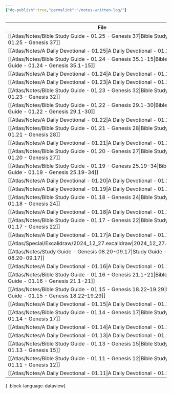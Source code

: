 ```yaml
---
{"dg-publish":true,"permalink":"/notes-written-log/"}
---
```


| File                                                                                                                | Created    |
| ------------------------------------------------------------------------------------------------------------------- | ---------- |
| [[Atlas/Notes/Bible Study Guide - 01.25 - Genesis 37\|Bible Study Guide - 01.25 - Genesis 37]]                   | 01.01.2025 |
| [[Atlas/Notes/A Daily Devotional - 01.25\|A Daily Devotional - 01.25]]                                           | 01.01.2025 |
| [[Atlas/Notes/Bible Study Guide - 01.24 - Genesis 35.1-15\|Bible Study Guide - 01.24 - Genesis 35.1-15]]         | 01.01.2025 |
| [[Atlas/Notes/A Daily Devotional - 01.24\|A Daily Devotional - 01.24]]                                           | 01.01.2025 |
| [[Atlas/Notes/A Daily Devotional - 01.23\|A Daily Devotional - 01.23]]                                           | 01.01.2025 |
| [[Atlas/Notes/Bible Study Guide - 01.23 - Genesis 32\|Bible Study Guide - 01.23 - Genesis 32]]                   | 01.01.2025 |
| [[Atlas/Notes/Bible Study Guide - 01.22 - Genesis 29.1-30\|Bible Study Guide - 01.22 - Genesis 29.1-30]]         | 01.01.2025 |
| [[Atlas/Notes/A Daily Devotional - 01.22\|A Daily Devotional - 01.22]]                                           | 01.01.2025 |
| [[Atlas/Notes/Bible Study Guide - 01.21 - Genesis 28\|Bible Study Guide - 01.21 - Genesis 28]]                   | 01.01.2025 |
| [[Atlas/Notes/A Daily Devotional - 01.21\|A Daily Devotional - 01.21]]                                           | 01.01.2025 |
| [[Atlas/Notes/Bible Study Guide - 01.20 - Genesis 27\|Bible Study Guide - 01.20 - Genesis 27]]                   | 30.12.2024 |
| [[Atlas/Notes/Bible Study Guide - 01.19 - Genesis 25.19-34\|Bible Study Guide - 01.19 - Genesis 25.19-34]]       | 30.12.2024 |
| [[Atlas/Notes/A Daily Devotional - 01.20\|A Daily Devotional - 01.20]]                                           | 30.12.2024 |
| [[Atlas/Notes/A Daily Devotional - 01.19\|A Daily Devotional - 01.19]]                                           | 30.12.2024 |
| [[Atlas/Notes/Bible Study Guide - 01.18 - Genesis 24\|Bible Study Guide - 01.18 - Genesis 24]]                   | 30.12.2024 |
| [[Atlas/Notes/A Daily Devotional - 01.18\|A Daily Devotional - 01.18]]                                           | 30.12.2024 |
| [[Atlas/Notes/Bible Study Guide - 01.17 - Genesis 22\|Bible Study Guide - 01.17 - Genesis 22]]                   | 29.12.2024 |
| [[Atlas/Notes/A Daily Devotional - 01.17\|A Daily Devotional - 01.17]]                                           | 29.12.2024 |
| [[Atlas/Special/Excalidraw/2024_12_27.excalidraw\|2024_12_27.excalidraw]]                                        | 27.12.2024 |
| [[Atlas/Notes/Study Guide - Genesis 08.20-09.17\|Study Guide - Genesis 08.20-09.17]]                             | 26.12.2024 |
| [[Atlas/Notes/A Daily Devotional - 01.16\|A Daily Devotional - 01.16]]                                           | 26.12.2024 |
| [[Atlas/Notes/Bible Study Guide - 01.16 - Genesis 21.1-21\|Bible Study Guide - 01.16 - Genesis 21.1-21]]         | 26.12.2024 |
| [[Atlas/Notes/Bible Study Guide - 01.15 - Genesis 18.22–19.29\|Bible Study Guide - 01.15 - Genesis 18.22–19.29]] | 26.12.2024 |
| [[Atlas/Notes/A Daily Devotional - 01.15\|A Daily Devotional - 01.15]]                                           | 26.12.2024 |
| [[Atlas/Notes/Bible Study Guide - 01.14 - Genesis 17\|Bible Study Guide - 01.14 - Genesis 17]]                   | 26.12.2024 |
| [[Atlas/Notes/A Daily Devotional - 01.14\|A Daily Devotional - 01.14]]                                           | 26.12.2024 |
| [[Atlas/Notes/A Daily Devotional - 01.13\|A Daily Devotional - 01.13]]                                           | 26.12.2024 |
| [[Atlas/Notes/Bible Study Guide - 01.13 - Genesis 15\|Bible Study Guide - 01.13 - Genesis 15]]                   | 26.12.2024 |
| [[Atlas/Notes/Bible Study Guide - 01.11 - Genesis 12\|Bible Study Guide - 01.11 - Genesis 12]]                   | 26.12.2024 |
| [[Atlas/Notes/A Daily Devotional - 01.11\|A Daily Devotional - 01.11]]                                           | 26.12.2024 |

{ .block-language-dataview}

